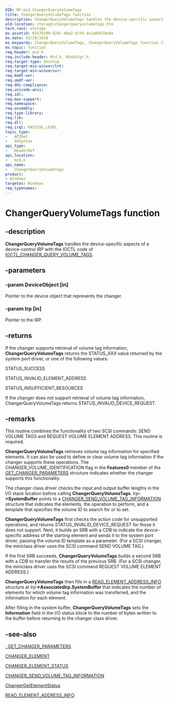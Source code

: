 ```yaml
---
UID: NF:mcd.ChangerQueryVolumeTags
title: ChangerQueryVolumeTags function
description: ChangerQueryVolumeTags handles the device-specific aspects of a device-control IRP with the IOCTL code of IOCTL_CHANGER_QUERY_VOLUME_TAGS.
old-location: storage\changerqueryvolumetags.htm
tech.root: storage
ms.assetid: 65579299-829c-48e2-b2f6-dc1a09578e9a
ms.date: 03/29/2018
ms.keywords: ChangerQueryVolumeTags, ChangerQueryVolumeTags function [Storage Devices], chgrmini_8d729e15-eade-4300-b640-d5e99f1f5e05.xml, mcd/ChangerQueryVolumeTags, storage.changerqueryvolumetags
ms.topic: function
req.header: mcd.h
req.include-header: Mcd.h, Ntddchgr.h
req.target-type: Desktop
req.target-min-winverclnt: 
req.target-min-winversvr: 
req.kmdf-ver: 
req.umdf-ver: 
req.ddi-compliance: 
req.unicode-ansi: 
req.idl: 
req.max-support: 
req.namespace: 
req.assembly: 
req.type-library: 
req.lib: 
req.dll: 
req.irql: PASSIVE_LEVEL
topic_type:
-	APIRef
-	kbSyntax
api_type:
-	HeaderDef
api_location:
-	mcd.h
api_name:
-	ChangerQueryVolumeTags
product:
- Windows
targetos: Windows
req.typenames: 
---
```


# ChangerQueryVolumeTags function


## -description


<b>ChangerQueryVolumeTags</b> handles the device-specific aspects of a device-control IRP with the IOCTL code of <a href="https://msdn.microsoft.com/library/windows/hardware/ff559417">IOCTL_CHANGER_QUERY_VOLUME_TAGS</a>. 


## -parameters




### -param DeviceObject [in]

Pointer to the device object that represents the changer. 


### -param Irp [in]

Pointer to the IRP. 


## -returns



If the changer supports retrieval of volume tag information, <b>ChangerQueryVolumeTags</b> returns the STATUS_<i>XXX</i> value returned by the system port driver, or one of the following values:
      

STATUS_SUCCESS

STATUS_INVALID_ELEMENT_ADDRESS

STATUS_INSUFFICIENT_RESOURCES

If the changer does not support retrieval of volume tag information, ChangerQueryVolumeTags returns STATUS_INVALID_DEVICE_REQUEST.




## -remarks



This routine combines the functionality of two SCSI commands: SEND VOLUME TAGS and REQUEST VOLUME ELEMENT ADDRESS. This routine is required.

<b>ChangerQueryVolumeTags</b> retrieves volume tag information for specified elements. It can also be used to define or clear volume tag information if the changer supports these operations. The CHANGER_VOLUME_IDENTIFICATION flag in the <b>Features0</b> member of the <a href="https://msdn.microsoft.com/library/windows/hardware/ff554979">GET_CHANGER_PARAMETERS</a> structure indicates whether the changer supports this functionality.

The changer class driver checks the input and output buffer lengths in the I/O stack location before calling <b>ChangerQueryVolumeTags</b>. <i>Irp</i><b>-&gt;SystemBuffer</b> points to a <a href="https://msdn.microsoft.com/library/windows/hardware/ff551479">CHANGER_SEND_VOLUME_TAG_INFORMATION</a> structure that indicates the elements, the operation to perform, and a template that specifies the volume ID to search for or to set. 

<b>ChangerQueryVolumeTags</b> first checks the action code for unsupported operations, and returns STATUS_INVALID_DEVICE_REQUEST for those it does not support. Next, it builds an SRB with a CDB to indicate the device-specific address of the starting element and sends it to the system port driver, passing the volume ID template as a parameter. (For a SCSI changer, the miniclass driver uses the SCSI command SEND VOLUME TAG.)

If the first SRB succeeds, <b>ChangerQueryVolumeTags</b> builds a second SRB with a CDB to transfer the results of the previous SRB. (For a SCSI changer, the miniclass driver uses the SCSI command REQUEST VOLUME ELEMENT ADDRESS.)

<b>ChangerQueryVolumeTags</b> then fills in a <a href="https://msdn.microsoft.com/library/windows/hardware/ff563961">READ_ELEMENT_ADDRESS_INFO</a> structure at <i>Irp</i><b>-&gt;AssociatedIrp.SystemBuffer</b> that indicates the number of elements for which volume tag information was transferred, and the information for each element. 

After filling in the system buffer, <b>ChangerQueryVolumeTags</b> sets the <b>Information</b> field in the I/O status block to the number of bytes written to the buffer before returning to the changer class driver.




## -see-also




<a href="https://msdn.microsoft.com/c9a47406-5dd2-4cda-b241-3a439406ac75">, GET_CHANGER_PARAMETERS</a>



<a href="https://msdn.microsoft.com/library/windows/hardware/ff551457">CHANGER_ELEMENT</a>



<a href="https://msdn.microsoft.com/library/windows/hardware/ff551461">CHANGER_ELEMENT_STATUS</a>



<a href="https://msdn.microsoft.com/library/windows/hardware/ff551479">CHANGER_SEND_VOLUME_TAG_INFORMATION</a>



<a href="https://msdn.microsoft.com/library/windows/hardware/ff551424">ChangerGetElementStatus</a>



<a href="https://msdn.microsoft.com/library/windows/hardware/ff563961">READ_ELEMENT_ADDRESS_INFO</a>
 

 


